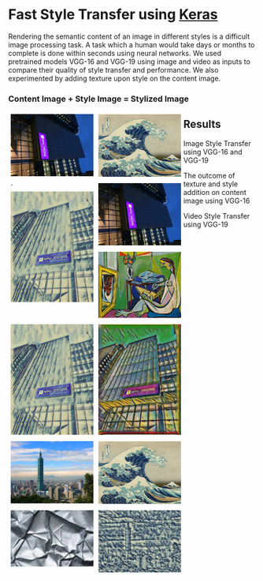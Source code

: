 <h1>Fast Style Transfer using <a href="https://github.com/keras-team/keras">Keras</a></h1>
<p>
Rendering the semantic content of an image in different styles is a difficult image processing task. A task which a human would take days or months to complete is done within seconds using neural networks. We used pretrained models VGG-16 and VGG-19 using image and video as inputs to compare their quality of style transfer and performance. We also experimented by adding texture upon style on the content image.
</p>

<div class="row">
  <h3>Content Image + Style Image = Stylized Image</h3>
  <div class="column" style="float: left;width: 33.33%; padding: 5px;">
    <a href="/images/content/tandon.jpg">
      <img src="/images/content/tandon.jpg" style="max-width:100%;">
    </a>
  </div>
  <div class="column" style="float: left;width: 33.33%; padding: 5px;">
    <a href="/images/style/wave_crop.jpg"> 
      <img src="/images/style/wave_crop.jpg" style="max-width:100%;">
    </a>
  </div>
  <div class="column" style="float: left;width: 33.33%; padding: 5px;">
   `<a href="/results/vgg16_image_transform/tandon_wavercrop_output.png"> 
      <img src="/results/vgg16_image_transform/tandon_wavercrop_output.png" style="max-width:100%;">
    </a>
  </div>
</div>

<h2>Results</h2>
<p>Image Style Transfer using VGG-16 and VGG-19</p>

 <div>
  <div class="row">
   <div class="column" style="float: left;width: 33.33%; padding: 5px;">
    <a href="/images/content/tandon.jpg">
     <img src="/images/content/tandon.jpg" style="max-width:100%;">
    </a>
   </div>
   <div class="column" style="float: left;width: 33.33%; padding: 5px;">
    <a href="/images/style/wave_crop.jpg"> 
      <img src="/images/style/la_muse.jpg" style="max-width:100%;">
    </a>
   </div> 
  </div>
  <div class="row">
   <div class="column" style="float: left;width: 33.33%; padding: 5px;">
    <a href="/results/vgg16_image_transform/tandon_wavercrop_output.png">
     <img src="/results/vgg16_image_transform/tandon_wavercrop_output.png" style="max-width:100%;">
    </a>
   </div>
   <div class="column" style="float: left;width: 33.33%; padding: 5px;">
    <a href="/results/vgg19_image_transform/tandon_la_muse_output.jpg"> 
      <img src="/results/vgg19_image_transform/tandon_la_muse_output.jpg" style="max-width:100%;">
    </a>
   </div> 
  </div>
 </div>
 
<p>The outcome of texture and style addition on content image using VGG-16</p>

 <div>
  <div class="row">
   <div class="column" style="float: left;width: 33.33%; padding: 5px;">
    <a href="/images/content/101.jpg">
     <img src="/images/content/101.jpg" style="max-width:100%;">
    </a>
   </div>
   <div class="column" style="float: left;width: 33.33%; padding: 5px;">
    <a href="/results/Texture_transform/wave_crop.jpg"> 
      <img src="/results/Texture_transform/wave_crop.jpg" style="max-width:100%;">
    </a>
   </div> 
  </div>
  <div class="row">
   <div class="column" style="float: left;width: 33.33%; padding: 5px;">
    <a href="/results/Texture_transform/texture.jpg">
     <img src="/results/Texture_transform/texture.jpg" style="max-width:100%;">
    </a>
   </div>
   <div class="column" style="float: left;width: 33.33%; padding: 5px;">
    <a href="/results/Texture_transform/texture_wavecrop_output.png"> 
      <img src="/results/Texture_transform/texture_wavecrop_output.png" style="max-width:100%;">
    </a>
   </div> 
  </div>
 </div>
 
 <p>Video Style Transfer using VGG-19</p>
 
  
  
 
